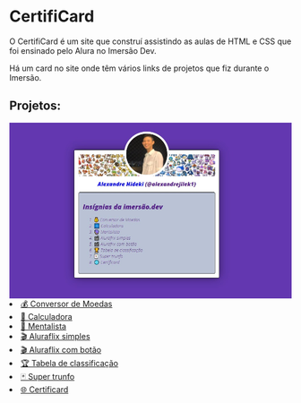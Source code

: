 # CertifiCard
O CertifiCard é um site que construí assistindo as aulas de HTML e CSS que foi ensinado pelo Alura no Imersão Dev.

Há um card no site onde têm vários links de projetos que fiz durante o Imersão.

## Projetos:
<div>
  <img src="https://github.com/Alexandrehideki13/CertifiCard/blob/main/img-CertifiCard.jpg" align="right" width="600" heigth="400">
  <div style="width: 400px">
    <a href="https://codepen.io/alexandrejilek/pen/VwPZBVR" target="_blank"><li>💰 Conversor de Moedas</li></a>
    <a href="https://codepen.io/alexandrejilek/pen/abpzQrL" target="_blank"><li>🔢 Calculadora</li></a>
    <a href="https://codepen.io/alexandrejilek/pen/BapoLyM" target="_blank"><li>🔮 Mentalista</li></a>
    <a href="https://codepen.io/alexandrejilek/pen/RwKWmWm" target="_blank"><li>🎬 Aluraflix simples</li></a>
    <a href="https://codepen.io/alexandrejilek/pen/YzNqQgp" target="_blank"><li>🎬 Aluraflix com botão</li></a>
    <a href="https://codepen.io/alexandrejilek/pen/zYNKGmz" target="_blank"><li>🏆 Tabela de classificação</li></a>
    <a href="https://codepen.io/alexandrejilek/pen/vYgxMBQ" target="_blank"><li>🃏 Super trunfo</li></a>
    <a href="https://codepen.io/alexandrejilek/pen/zYNZXJa" target="_blank"><li>🌐 Certificard</li></a>
  </div>
</div>
